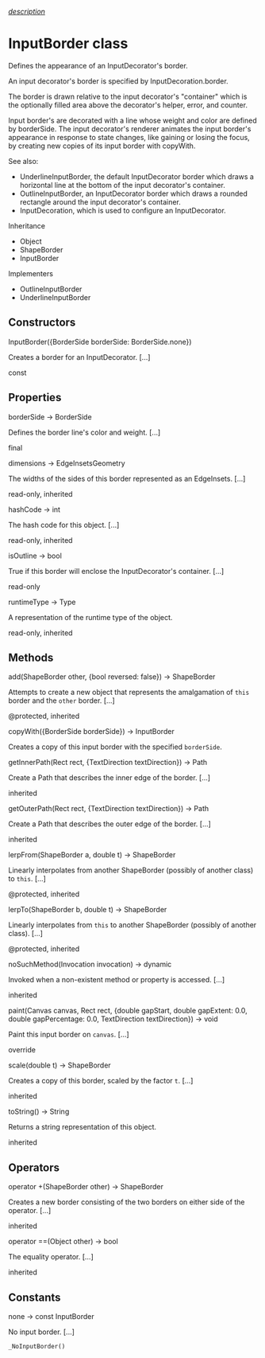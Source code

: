 [*description*][description]

# InputBorder class #

Defines the appearance of an InputDecorator's border.

An input decorator's border is specified by InputDecoration.border.

The border is drawn relative to the input decorator's "container" which is the optionally filled area above the decorator's helper, error, and counter.

Input border's are decorated with a line whose weight and color are defined by borderSide. The input decorator's renderer animates the input border's appearance in response to state changes, like gaining or losing the focus, by creating new copies of its input border with copyWith.

See also:

 *  UnderlineInputBorder, the default InputDecorator border which draws a horizontal line at the bottom of the input decorator's container.
 *  OutlineInputBorder, an InputDecorator border which draws a rounded rectangle around the input decorator's container.
 *  InputDecoration, which is used to configure an InputDecorator.

Inheritance

 *  Object
 *  ShapeBorder
 *  InputBorder

Implementers

 *  OutlineInputBorder
 *  UnderlineInputBorder

## Constructors ##

InputBorder(\{BorderSide borderSide: BorderSide.none\})

Creates a border for an InputDecorator. \[...\]

const

## Properties ##

borderSide → BorderSide

Defines the border line's color and weight. \[...\]

final

dimensions → EdgeInsetsGeometry

The widths of the sides of this border represented as an EdgeInsets. \[...\]

read-only, inherited

hashCode → int

The hash code for this object. \[...\]

read-only, inherited

isOutline → bool

True if this border will enclose the InputDecorator's container. \[...\]

read-only

runtimeType → Type

A representation of the runtime type of the object.

read-only, inherited

## Methods ##

add(ShapeBorder other, \{bool reversed: false\}) → ShapeBorder

Attempts to create a new object that represents the amalgamation of `this` border and the `other` border. \[...\]

@protected, inherited

copyWith(\{BorderSide borderSide\}) → InputBorder

Creates a copy of this input border with the specified `borderSide`.

getInnerPath(Rect rect, \{TextDirection textDirection\}) → Path

Create a Path that describes the inner edge of the border. \[...\]

inherited

getOuterPath(Rect rect, \{TextDirection textDirection\}) → Path

Create a Path that describes the outer edge of the border. \[...\]

inherited

lerpFrom(ShapeBorder a, double t) → ShapeBorder

Linearly interpolates from another ShapeBorder (possibly of another class) to `this`. \[...\]

@protected, inherited

lerpTo(ShapeBorder b, double t) → ShapeBorder

Linearly interpolates from `this` to another ShapeBorder (possibly of another class). \[...\]

@protected, inherited

noSuchMethod(Invocation invocation) → dynamic

Invoked when a non-existent method or property is accessed. \[...\]

inherited

paint(Canvas canvas, Rect rect, \{double gapStart, double gapExtent: 0.0, double gapPercentage: 0.0, TextDirection textDirection\}) → void

Paint this input border on `canvas`. \[...\]

override

scale(double t) → ShapeBorder

Creates a copy of this border, scaled by the factor `t`. \[...\]

inherited

toString() → String

Returns a string representation of this object.

inherited

## Operators ##

operator +(ShapeBorder other) → ShapeBorder

Creates a new border consisting of the two borders on either side of the operator. \[...\]

inherited

operator ==(Object other) → bool

The equality operator. \[...\]

inherited

## Constants ##

none → const InputBorder

No input border. \[...\]

`_NoInputBorder()`


[description]: https://github.com/flutter/flutter/blob/master/packages/flutter/lib/src/material/input_border.dart#L32